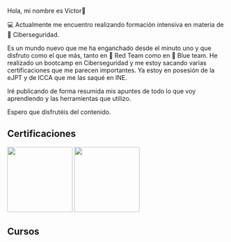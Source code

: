Hola, mi nombre es Víctor👋

💻 Actualmente me encuentro realizando formación intensiva en materia de 🔐 Ciberseguridad.

Es un mundo nuevo que me ha enganchado desde el minuto uno y que disfruto como el que más, tanto en 🔴 Red Team como en 🔵 Blue team. He realizado un bootcamp en Ciberseguridad y me estoy sacando varias certificaciones que me parecen importantes. Ya estoy en posesión de la eJPT y de ICCA que me las saqué en INE.

Iré publicando de forma resumida mis apuntes de todo lo que voy aprendiendo y las herramientas que utilizo. 

Espero que disfrutéis del contenido.

## Certificaciones

<img src="[https://github.com/user-attachments/assets/94e8e952-bfc1-4df2-901c-06f07720b782](https://certs.ine.com/c0c300a8-f50d-4e35-9f39-a148f600a7e8)" width="150" height="150" >

<img src="[https://github.com/user-attachments/assets/6eb77a50-8c3e-4f48-9d42-739ef8c49993]" width="150" height="150" >



## Cursos






